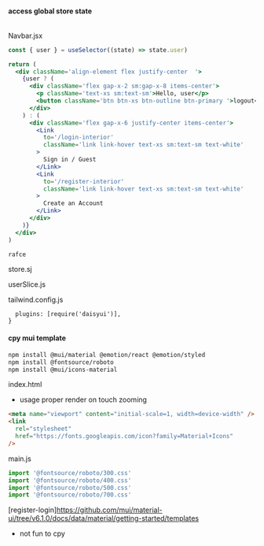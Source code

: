 #

##

###

#### access global store state

```App.jsx

```

Navbar.jsx

```jsx
const { user } = useSelector((state) => state.user)

return (
  <div className='align-element flex justify-center  '>
    {user ? (
      <div className='flex gap-x-2 sm:gap-x-8 items-center'>
        <p className='text-xs sm:text-sm'>Hello, user</p>
        <button className='btn btn-xs btn-outline btn-primary '>logout</button>
      </div>
    ) : (
      <div className='flex gap-x-6 justify-center items-center'>
        <Link
          to='/login-interior'
          className='link link-hover text-xs sm:text-sm text-white'
        >
          Sign in / Guest
        </Link>
        <Link
          to='/register-interior'
          className='link link-hover text-xs sm:text-sm text-white'
        >
          Create an Account
        </Link>
      </div>
    )}
  </div>
)
```

```Login.jsx, Register.jsx
rafce
```

store.sj

userSlice.js

tailwind.config.js

```JS
  plugins: [require('daisyui')],
}
```

#### cpy mui template

```sh
npm install @mui/material @emotion/react @emotion/styled
npm install @fontsource/roboto
npm install @mui/icons-material
```

index.html

- usage proper render on touch zooming

```html
<meta name="viewport" content="initial-scale=1, width=device-width" />
<link
  rel="stylesheet"
  href="https://fonts.googleapis.com/icon?family=Material+Icons"
/>
```

main.js

```js
import '@fontsource/roboto/300.css'
import '@fontsource/roboto/400.css'
import '@fontsource/roboto/500.css'
import '@fontsource/roboto/700.css'
```

[register-login]https://github.com/mui/material-ui/tree/v6.1.0/docs/data/material/getting-started/templates

- not fun to cpy
